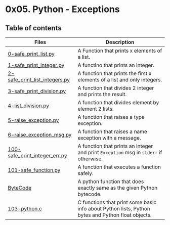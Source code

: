 # 0x05. Python - Exceptions

## Table of contents
Files | Description
------|------------
[0-safe_print_list.py](./0-safe_print_list.py) | A Function that prints x elements of a list.
[1-safe_print_integer.py](./1-safe_print_integer.py) | A functino that prints an integer.
[2-safe_print_list_integers.py](./2-safe_print_integers.py) | A function that prints the first x elements of a list and only integers.
[3-safe_print_division.py](./3-safe_print_division.py) | A function that divides 2 integer and prints the result.
[4-list_division.py](./4-list_division.py) | A function that divides element by element 2 lists.
[5-raise_exception.py](./5-raise_exception.py) | A function that raises a type exception.
[6-raise_exception_msg.py](./6-raise_exception_msg.py) | A function that raises a name exception with a message.
[100-safe_print_integer_err.py](./100-safe_print_integer_err.py) | A function that prints an integer and print ``Exception`` msg in ``stderr`` if otherwise.
[101-safe_function.py](./101-safe_function.py) | A function that executes a function safely.
[ByteCode](./102-magic_calculation.py) | A python function that does exactly same as the given Python bytecode.
[103-python.c](./103-python.c) | C functions that print some basic info about Python lists, Python bytes and Python float objects.
